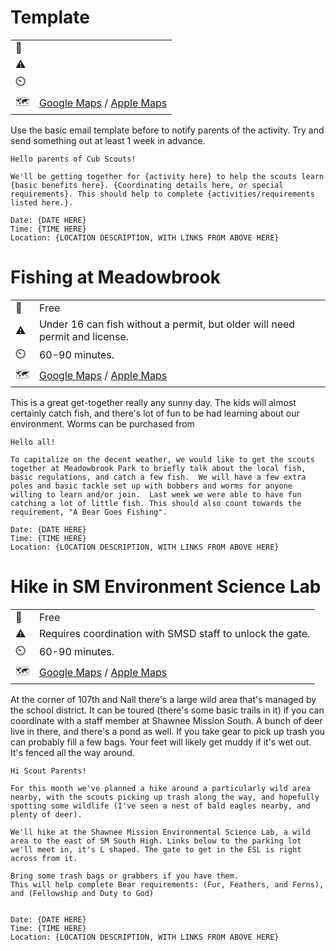 # Template

| | |
| --- | --- |
| :money_with_wings: |  |
| :warning: | |
| :timer_clock: | |
| :world_map: | [Google Maps]() / [Apple Maps]() |

Use the basic email template before to notify parents of the activity. Try and send something out at least 1 week in advance.

```
Hello parents of Cub Scouts!

We'll be getting together for {activity here} to help the scouts learn {basic benefits here}. {Coordinating details here, or special requirements}. This should help to complete {activities/requirements listed here.}.

Date: {DATE HERE}
Time: {TIME HERE}
Location: {LOCATION DESCRIPTION, WITH LINKS FROM ABOVE HERE}

```

# Fishing at Meadowbrook

| | |
| --- | --- |
| :money_with_wings: | Free |
| :warning: | Under 16 can fish without a permit, but older will need permit and license. |
| :timer_clock: | 60-90 minutes. |
| :world_map: | [Google Maps](https://maps.app.goo.gl/eNPsPEzbxdiBKGZLA) / [Apple Maps](https://maps.apple.com/?ll=38.961238,-94.644933&q=Dropped%20Pin&t=h) |

This is a great get-together really any sunny day. The kids will almost certainly catch fish, and there's lot of fun to be had learning about our environment. Worms can be purchased from 

```
Hello all!

To capitalize on the decent weather, we would like to get the scouts together at Meadowbrook Park to briefly talk about the local fish, basic regulations, and catch a few fish.  We will have a few extra poles and basic tackle set up with bobbers and worms for anyone willing to learn and/or join.  Last week we were able to have fun catching a lot of little fish. This should also count towards the requirement, "A Bear Goes Fishing".

Date: {DATE HERE}
Time: {TIME HERE}
Location: {LOCATION DESCRIPTION, WITH LINKS FROM ABOVE HERE}

```


# Hike in SM Environment Science Lab

| | |
| --- | --- |
| :money_with_wings: | Free |
| :warning: | Requires coordination with SMSD staff to unlock the gate. |
| :timer_clock: | 60-90 minutes. |
| :world_map: | [Google Maps](https://goo.gl/maps/Htgar5drvtVhw4a48) / [Apple Maps](https://maps.apple.com/?ll=38.936926,-94.652099&q=Dropped%20Pin&t=h) |

At the corner of 107th and Nall there's a large wild area that's managed by the school district. It can be toured (there's some basic trails in it) if you can coordinate with a staff member at Shawnee Mission South. A bunch of deer live in there, and there's a pond as well. If you take gear to pick up trash you can probably fill a few bags. Your feet will likely get muddy if it's wet out. It's fenced all the way around.

```
Hi Scout Parents!

For this month we've planned a hike around a particularly wild area nearby, with the scouts picking up trash along the way, and hopefully spotting some wildlife (I've seen a nest of bald eagles nearby, and plenty of deer).

We'll hike at the Shawnee Mission Environmental Science Lab, a wild area to the east of SM South High. Links below to the parking lot we'll meet in, it's L shaped. The gate to get in the ESL is right across from it.

Bring some trash bags or grabbers if you have them.
This will help complete Bear requirements: (Fur, Feathers, and Ferns), and (Fellowship and Duty to God)


Date: {DATE HERE}
Time: {TIME HERE}
Location: {LOCATION DESCRIPTION, WITH LINKS FROM ABOVE HERE}

```